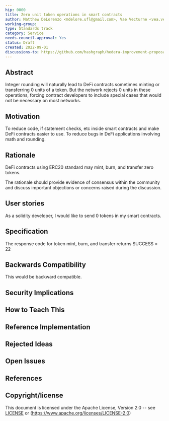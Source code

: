 ```yaml
---
hip: 0000
title: Zero unit token operations in smart contracts
author: Matthew DeLorenzo <mdelore.ufl@gmail.com>, Vae Vecturne <vea.vecturne@gmail.com>
working-group:
type: Standards track
category: Service
needs-council-approval: Yes
status: Draft
created: 2022-09-01
discussions-to: https://github.com/hashgraph/hedera-improvement-proposal/discussions/563
---
```


## Abstract

Integer rounding will naturally lead to DeFi contracts sometimes minting or transferring 0 units of a token. But the network rejects 0 units in these operations, forcing contract developers to include special cases that would not be necessary on most networks.

## Motivation

To reduce code, if statement checks, etc inside smart contracts and make DeFi contracts easier to use. To reduce bugs in DeFi applications involving math and rounding.

## Rationale

DeFi contracts using ERC20 standard may mint, burn, and transfer zero tokens.

The rationale should provide evidence of consensus within the community and discuss important objections or concerns raised during the discussion.

## User stories

As a solidity developer, I would like to send 0 tokens in my smart contracts. 
  
## Specification

The response code for token mint, burn, and transfer returns SUCCESS = 22

## Backwards Compatibility

This would be backward compatible.

## Security Implications



## How to Teach This



## Reference Implementation



## Rejected Ideas



## Open Issues



## References



## Copyright/license

This document is licensed under the Apache License, Version 2.0 -- see [LICENSE](../LICENSE) or (https://www.apache.org/licenses/LICENSE-2.0)
